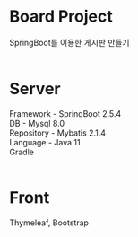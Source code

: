 # Board Project
SpringBoot를 이용한 게시판 만들기 <br/><br/>

# Server <br/>
Framework - SpringBoot 2.5.4 <br/>
DB - Mysql 8.0 <br/>
Repository - Mybatis 2.1.4 <br/>
Language - Java 11 <br/>
Gradle <br/><br/>

# Front  <br/>
Thymeleaf, Bootstrap <br/>
